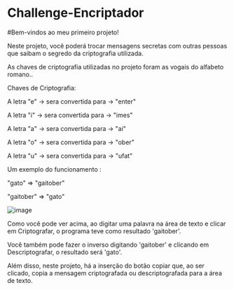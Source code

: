 # Challenge-Encriptador

#Bem-vindos ao meu primeiro projeto!

Neste projeto, você poderá trocar mensagens secretas com outras pessoas que saibam o segredo da criptografia utilizada.

As chaves de criptografia utilizadas no projeto foram as vogais do alfabeto romano..

Chaves de Criptografia: 

A letra "e" -> sera convertida para -> "enter"

A letra "i" -> sera convertida para -> "imes"

A letra "a" -> sera convertida para -> "ai"

A letra "o" -> sera convertida para -> "ober"

A letra "u" -> sera convertida para -> "ufat"

Um exemplo do funcionamento :

"gato" => "gaitober"

"gaitober" => "gato"

![image](https://github.com/GuilhermeBauer16/Challenge-Encriptador/assets/123701893/6eff327f-6e6f-474f-a1b7-99ba440cd04a)

Como você pode ver acima, ao digitar uma palavra na área de texto e clicar em Criptografar, o programa teve como resultado 'gaitober'.

Você também pode fazer o inverso digitando 'gaitober' e clicando em Descriptografar, o resultado será 'gato'.

Além disso, neste projeto, há a inserção do botão copiar que, ao ser clicado, copia a mensagem criptografada ou descriptografada para a área de texto.


